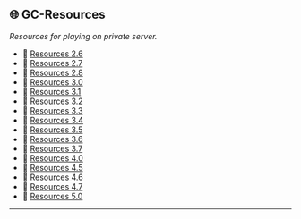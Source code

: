 ## 🌐 **GC-Resources**

*Resources for playing on private server.*

- 📁 [Resources 2.6](https://codeload.github.com/GesthosNetwork/GC-Resources/zip/refs/heads/2.6) 
- 📁 [Resources 2.7](https://codeload.github.com/GesthosNetwork/GC-Resources/zip/refs/heads/2.7)
- 📁 [Resources 2.8](https://codeload.github.com/GesthosNetwork/GC-Resources/zip/refs/heads/2.8)
- 📁 [Resources 3.0](https://codeload.github.com/GesthosNetwork/GC-Resources/zip/refs/heads/3.0) 
- 📁 [Resources 3.1](https://codeload.github.com/GesthosNetwork/GC-Resources/zip/refs/heads/3.1)
- 📁 [Resources 3.2](https://codeload.github.com/GesthosNetwork/GC-Resources/zip/refs/heads/3.2)
- 📁 [Resources 3.3](https://codeload.github.com/GesthosNetwork/GC-Resources/zip/refs/heads/3.3)
- 📁 [Resources 3.4](https://codeload.github.com/GesthosNetwork/GC-Resources/zip/refs/heads/3.4)
- 📁 [Resources 3.5](https://codeload.github.com/GesthosNetwork/GC-Resources/zip/refs/heads/3.5)
- 📁 [Resources 3.6](https://codeload.github.com/GesthosNetwork/GC-Resources/zip/refs/heads/3.6)
- 📁 [Resources 3.7](https://codeload.github.com/GesthosNetwork/GC-Resources/zip/refs/heads/3.7)
- 📁 [Resources 4.0](https://codeload.github.com/GesthosNetwork/GC-Resources/zip/refs/heads/4.0)
- 📁 [Resources 4.5](https://codeload.github.com/GesthosNetwork/GC-Resources/zip/refs/heads/4.5)
- 📁 [Resources 4.6](https://codeload.github.com/GesthosNetwork/GC-Resources/zip/refs/heads/4.6)
- 📁 [Resources 4.7](https://codeload.github.com/GesthosNetwork/GC-Resources/zip/refs/heads/4.7)
- 📁 [Resources 5.0](https://codeload.github.com/GesthosNetwork/GC-Resources/zip/refs/heads/5.0)

---
